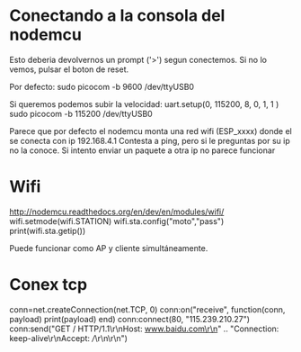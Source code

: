 # Conectando a la consola del nodemcu
Esto deberia devolvernos un prompt ('>') segun conectemos.
Si no lo vemos, pulsar el boton de reset.

Por defecto: 
sudo picocom -b 9600 /dev/ttyUSB0

Si queremos podemos subir la velocidad:
uart.setup(0, 115200, 8, 0, 1, 1 )
sudo picocom -b 115200 /dev/ttyUSB0


Parece que por defecto el nodemcu monta una red wifi (ESP_xxxx) donde el se conecta con ip 192.168.4.1
Contesta a ping, pero si le preguntas por su ip no la conoce.
Si intento enviar un paquete a otra ip no parece funcionar



# Wifi
http://nodemcu.readthedocs.org/en/dev/en/modules/wifi/
wifi.setmode(wifi.STATION)
wifi.sta.config("moto","pass") 
print(wifi.sta.getip())

Puede funcionar como AP y cliente simultáneamente.

# Conex tcp
conn=net.createConnection(net.TCP, 0)
conn:on("receive", function(conn, payload) print(payload) end)
conn:connect(80, "115.239.210.27")
conn:send("GET / HTTP/1.1\r\nHost: www.baidu.com\r\n"
.. "Connection: keep-alive\r\nAccept: */*\r\n\r\n")
